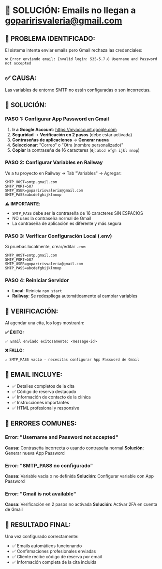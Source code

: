 # 📧 SOLUCIÓN: Emails no llegan a goparirisvaleria@gmail.com

## 🎯 **PROBLEMA IDENTIFICADO:**
El sistema intenta enviar emails pero Gmail rechaza las credenciales:
```
❌ Error enviando email: Invalid login: 535-5.7.8 Username and Password not accepted
```

## ✅ **CAUSA:**
Las variables de entorno SMTP no están configuradas o son incorrectas.

## 🔧 **SOLUCIÓN:**

### **PASO 1: Configurar App Password en Gmail**

1. **Ir a Google Account**: https://myaccount.google.com
2. **Seguridad** → **Verificación en 2 pasos** (debe estar activada)
3. **Contraseñas de aplicaciones** → **Generar nueva**
4. **Seleccionar**: "Correo" o "Otra (nombre personalizado)"
5. **Copiar** la contraseña de 16 caracteres (ej: `abcd efgh ijkl mnop`)

### **PASO 2: Configurar Variables en Railway**

Ve a tu proyecto en Railway → Tab "Variables" → Agregar:

```env
SMTP_HOST=smtp.gmail.com
SMTP_PORT=587
SMTP_USER=goparirisvaleria@gmail.com
SMTP_PASS=abcdefghijklmnop
```

⚠️ **IMPORTANTE**: 
- `SMTP_PASS` debe ser la contraseña de 16 caracteres SIN ESPACIOS
- NO uses la contraseña normal de Gmail
- La contraseña de aplicación es diferente y más segura

### **PASO 3: Verificar Configuración Local (.env)**

Si pruebas localmente, crear/editar `.env`:

```env
SMTP_HOST=smtp.gmail.com
SMTP_PORT=587
SMTP_USER=goparirisvaleria@gmail.com
SMTP_PASS=abcdefghijklmnop
```

### **PASO 4: Reiniciar Servidor**

- **Local**: Reinicia `npm start`
- **Railway**: Se redespliega automáticamente al cambiar variables

## 🧪 **VERIFICACIÓN:**

Al agendar una cita, los logs mostrarán:

**✅ ÉXITO:**
```
✅ Email enviado exitosamente: <message-id>
```

**❌ FALLO:**
```
⚠️ SMTP_PASS vacío - necesitas configurar App Password de Gmail
```

## 📧 **EMAIL INCLUYE:**

- ✅ Detalles completos de la cita
- ✅ Código de reserva destacado  
- ✅ Información de contacto de la clínica
- ✅ Instrucciones importantes
- ✅ HTML profesional y responsive

## 🚨 **ERRORES COMUNES:**

### Error: "Username and Password not accepted"
**Causa**: Contraseña incorrecta o usando contraseña normal
**Solución**: Generar nueva App Password

### Error: "SMTP_PASS no configurado"
**Causa**: Variable vacía o no definida
**Solución**: Configurar variable con App Password

### Error: "Gmail is not available"
**Causa**: Verificación en 2 pasos no activada
**Solución**: Activar 2FA en cuenta de Gmail

## 🎯 **RESULTADO FINAL:**
Una vez configurado correctamente:
- ✅ Emails automáticos funcionando
- ✅ Confirmaciones profesionales enviadas
- ✅ Cliente recibe código de reserva por email
- ✅ Información completa de la cita incluida 